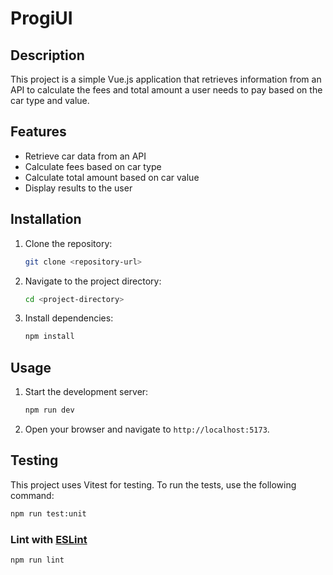 # ProgiUI

## Description

This project is a simple Vue.js application that retrieves information from an API to calculate the fees and total amount a user needs to pay based on the car type and value.

## Features

- Retrieve car data from an API
- Calculate fees based on car type
- Calculate total amount based on car value
- Display results to the user

## Installation

1. Clone the repository:
    ```sh
    git clone <repository-url>
    ```
2. Navigate to the project directory:
    ```sh
    cd <project-directory>
    ```
3. Install dependencies:
    ```sh
    npm install
    ```

## Usage

1. Start the development server:
    ```sh
    npm run dev
    ```
2. Open your browser and navigate to `http://localhost:5173`.

## Testing

This project uses Vitest for testing. To run the tests, use the following command:
```sh
npm run test:unit
```

### Lint with [ESLint](https://eslint.org/)

```sh
npm run lint
```
